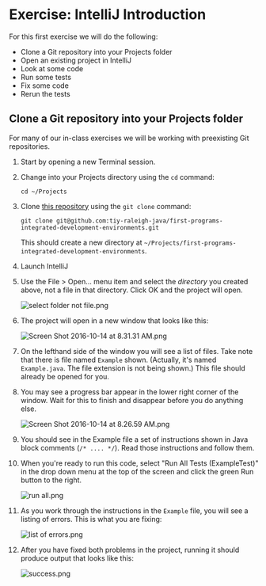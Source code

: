 # Exercise: IntelliJ Introduction

For this first exercise we will do the following:

* Clone a Git repository into your Projects folder
* Open an existing project in IntelliJ
* Look at some code
* Run some tests
* Fix some code
* Rerun the tests

## Clone a Git repository into your Projects folder

For many of our in-class exercises we will be working with preexisting Git repositories.

1. Start by opening a new Terminal session.

2. Change into your Projects directory using the `cd` command: 

	`cd ~/Projects`

3. Clone [this repository](https://github.com/tiy-raleigh-java/first-programs-integrated-development-environments) using the `git clone` command: 

	`git clone git@github.com:tiy-raleigh-java/first-programs-integrated-development-environments.git`

	This should create a new directory at `~/Projects/first-programs-integrated-development-environments`.

4. Launch IntelliJ

5. Use the File > Open... menu item and select the _directory_ you created above, not a file in that directory. Click OK and the project will open. 

	![select folder not file.png](https://tiy-learn-content.s3.amazonaws.com/7b5a5ca6-select%20folder%20not%20file.png)

6. The project will open in a new window that looks like this:

	![Screen Shot 2016-10-14 at 8.31.31 AM.png](https://tiy-learn-content.s3.amazonaws.com/f4a0209d-Screen%20Shot%202016-10-14%20at%208.31.31%20AM.png)
	
7. On the lefthand side of the window you will see a list of files. Take note that there is file named `Example` shown. (Actually, it's named `Example.java`. The file extension is not being shown.) This file should already be opened for you.

8. You may see a progress bar appear in the lower right corner of the window. Wait for this to finish and disappear before you do anything else.

	![Screen Shot 2016-10-14 at 8.26.59 AM.png](https://tiy-learn-content.s3.amazonaws.com/e9614072-Screen%20Shot%202016-10-14%20at%208.26.59%20AM.png)

9. You should see in the Example file a set of instructions shown in Java block comments (`/* .... */`). Read those instructions and follow them.

10. When you're ready to run this code, select "Run All Tests (ExampleTest)" in the drop down menu at the top of the screen and click the green Run button to the right.

	![run all.png](https://tiy-learn-content.s3.amazonaws.com/81bad2a9-run%20all.png)

11. As you work through the instructions in the `Example` file, you will see a listing of errors. This is what you are fixing:

	![list of errors.png](https://tiy-learn-content.s3.amazonaws.com/6d4d7408-list%20of%20errors.png)

12. After you have fixed both problems in the project, running it should produce output that looks like this:

	![success.png](https://tiy-learn-content.s3.amazonaws.com/cdf938e0-success.png)